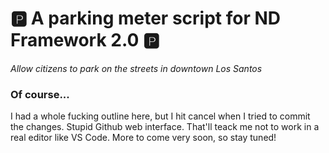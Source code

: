 # 🅿️ A parking meter script for ND Framework 2.0 🅿️
*Allow citizens to park on the streets in downtown Los Santos*

### Of course...
I had a whole fucking outline here, but I hit cancel when I tried to commit the changes. Stupid Github web interface. That'll teack me not to work in a real editor like VS Code. More to come very soon, so stay tuned!
